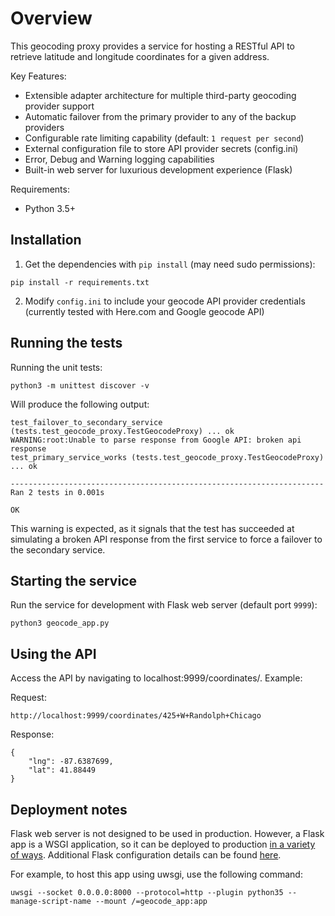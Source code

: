 # Overview

This geocoding proxy provides a service for hosting a RESTful
API to retrieve latitude and longitude coordinates for a given address.

Key Features:
* Extensible adapter architecture for multiple third-party geocoding provider support
* Automatic failover from the primary provider to any of the backup providers
* Configurable rate limiting capability (default: ```1 request per second```)
* External configuration file to store API provider secrets (config.ini)
* Error, Debug and Warning logging capabilities
* Built-in web server for luxurious development experience (Flask)


Requirements:
* Python 3.5+


## Installation

1. Get the dependencies with ```pip install``` (may need sudo permissions):

```
pip install -r requirements.txt
```

2. Modify ```config.ini``` to include your geocode API provider credentials
(currently tested with Here.com and Google geocode API)


## Running the tests

Running the unit tests:

```
python3 -m unittest discover -v
```

Will produce the following output:

```
test_failover_to_secondary_service (tests.test_geocode_proxy.TestGeocodeProxy) ... ok
WARNING:root:Unable to parse response from Google API: broken api response
test_primary_service_works (tests.test_geocode_proxy.TestGeocodeProxy) ... ok

----------------------------------------------------------------------
Ran 2 tests in 0.001s

OK
```

This warning is expected, as it signals that the test has succeeded at
simulating a broken API response from the first service to force a
failover to the secondary service.


## Starting the service

Run the service for development with Flask web server (default port ```9999```):

```
python3 geocode_app.py
```


## Using the API

Access the API by navigating to localhost:9999/coordinates/<some street address here>. Example:

Request:
```
http://localhost:9999/coordinates/425+W+Randolph+Chicago
```

Response:

```
{
    "lng": -87.6387699,
    "lat": 41.88449
}
```


## Deployment notes

Flask web server is not designed to be used in production. However, a Flask app is a WSGI application,
so it can be deployed to production [in a variety of ways](http://flask.pocoo.org/docs/0.12/deploying/).
Additional Flask configuration details can be found [here](http://flask.pocoo.org/docs/0.12/config/).

For example, to host this app using uwsgi, use the following command:

```
uwsgi --socket 0.0.0.0:8000 --protocol=http --plugin python35 --manage-script-name --mount /=geocode_app:app
```